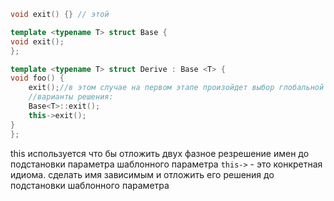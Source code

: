 ```cpp 
void exit() {} // этой

template <typename T> struct Base {
void exit();
};

template <typename T> struct Derive : Base <T> {
void foo() {
	exit();//в этом случае на первом этапе произойдет выбор глобальной функции exit;
	//варианты решения:
	Base<T>::exit();
	this->exit();
}
};
```
this используется что бы отложить двух фазное резрешение имен до подстановки параметра шаблонного параметра
`this->` - это конкретная идиома. сделать имя зависимым и отложить его решения до подстановки шаблонного параметра
